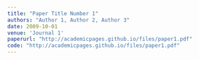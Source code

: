 ```yaml
---
title: "Paper Title Number 1"
authors: "Author 1, Author 2, Author 3"
date: 2009-10-01
venue: 'Journal 1'
paperurl: "http://academicpages.github.io/files/paper1.pdf"
code: "http://academicpages.github.io/files/paper1.pdf"
---
```

